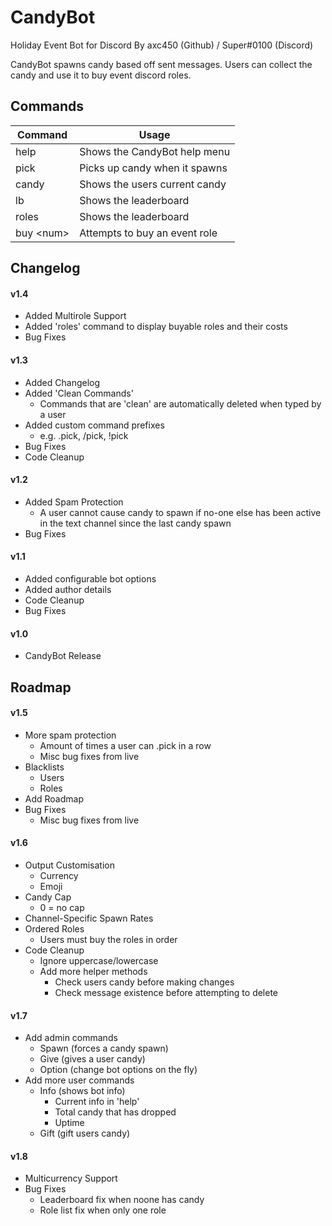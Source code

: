 # CandyBot

Holiday Event Bot for Discord
By axc450 (Github) / Super#0100 (Discord)

CandyBot spawns candy based off sent messages.
Users can collect the candy and use it to buy event discord roles.

## Commands

| Command  | Usage                          |
|----------|--------------------------------|
| help     | Shows the CandyBot help menu   |
| pick     | Picks up candy when it spawns  |
| candy    | Shows the users current candy  |
| lb       | Shows the leaderboard          |
| roles    | Shows the leaderboard          |
| buy \<num\>| Attempts to buy an event role  |

## Changelog

#### v1.4

- Added Multirole Support
- Added 'roles' command to display buyable roles and their costs
- Bug Fixes

#### v1.3

- Added Changelog
- Added 'Clean Commands'
	- Commands that are 'clean' are automatically deleted when typed by a user
- Added custom command prefixes
	- e.g. .pick, /pick, !pick
- Bug Fixes
- Code Cleanup

#### v1.2

- Added Spam Protection
	- A user cannot cause candy to spawn if no-one else has been active in the text channel since the last candy spawn
- Bug Fixes

#### v1.1

- Added configurable bot options
- Added author details
- Code Cleanup
- Bug Fixes

#### v1.0

- CandyBot Release

## Roadmap

#### v1.5

- More spam protection
	- Amount of times a user can .pick in a row
	- Misc bug fixes from live
- Blacklists
	- Users
	- Roles
- Add Roadmap
- Bug Fixes
	- Misc bug fixes from live

#### v1.6

- Output Customisation 
	- Currency
	- Emoji
- Candy Cap
	- 0 = no cap
- Channel-Specific Spawn Rates
- Ordered Roles
	- Users must buy the roles in order
- Code Cleanup
	- Ignore uppercase/lowercase
	- Add more helper methods
		- Check users candy before making changes
		- Check message existence before attempting to delete

#### v1.7

- Add admin commands
	- Spawn (forces a candy spawn)
	- Give (gives a user candy)
	- Option (change bot options on the fly)
- Add more user commands
	- Info (shows bot info)
		- Current info in 'help'
		- Total candy that has dropped
		- Uptime
	- Gift (gift users candy)

#### v1.8

- Multicurrency Support
- Bug Fixes
	- Leaderboard fix when noone has candy
	- Role list fix when only one role